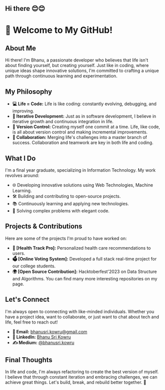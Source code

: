 ## Hi there 😊😊

<!--
**bhanu-sri/bhanu-sri** is a ✨ _special_ ✨ repository because its `README.md` (this file) appears on your GitHub profile.

Here are some ideas to get you started:

- 🔭 I’m currently working on ...
- 🌱 I’m currently learning ...
- 👯 I’m looking to collaborate on ...
- 🤔 I’m looking for help with ...
- 💬 Ask me about ...
- 📫 How to reach me: ...
- 😄 Pronouns: ...
- ⚡ Fun fact: ...
-->

# 👋 Welcome to My GitHub!

## About Me

Hi there! I'm Bhanu, a passionate developer who believes that life isn't about finding yourself, but creating yourself. Just like in coding, where unique ideas shape innovative solutions, I'm committed to crafting a unique path through continuous learning and experimentation.

## My Philosophy

- **💻 Life = Code:** Life is like coding: constantly evolving, debugging, and improving.
- **🔄 Iterative Development:** Just as in software development, I believe in iterative growth and continuous integration in life.
- **🔧 Version Control:** Creating myself one commit at a time. Life, like code, is all about version control and making incremental improvements.
- **🤝 Collaboration:** Merging life's challenges into a master branch of success. Collaboration and teamwork are key in both life and coding.

## What I Do

I'm a final year graduate, specializing in Information Technology. My work revolves around:
- 🌐 Developing innovative solutions using Web Technologies, Machine Learning.
- 🛠️ Building and contributing to open-source projects.
- 📚 Continuously learning and applying new technologies.
- 🧩 Solving complex problems with elegant code.

## Projects & Contributions

Here are some of the projects I'm proud to have worked on:
- **🏥 [Health Track Pro]:** Personalized health care recommendations to users.
- **🗳️ [Online Voting System]:** Developed a full stack real-time project for our college students.
- **🌍 [Open Source Contribution]:** Hacktoberfest'2023 on Data Structure and Algorithms. You can find many more interesting repositories on my page.

## Let's Connect

I'm always open to connecting with like-minded individuals. Whether you have a project idea, want to collaborate, or just want to chat about tech and life, feel free to reach out!

- **📧 Email:** bhanusri.kowru@gmail.com
- **🔗 LinkedIn:** [Bhanu Sri Kowru](https://www.linkedin.com/in/bhanu-sri-kowru-b38683250/)
- **✍️ Medium:** [@bhanusri.kowru](https://medium.com/@bhanusri.kowru/)

## Final Thoughts

In life and code, I'm always refactoring to create the best version of myself. I believe that through constant iteration and embracing challenges, we can achieve great things. Let's build, break, and rebuild better together. 🚀

